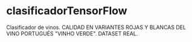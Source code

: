 # clasificadorTensorFlow
Clasificador de vinos. CALIDAD EN VARIANTES ROJAS Y BLANCAS DEL VINO PORTUGUÉS "VINHO VERDE". DATASET REAL.
